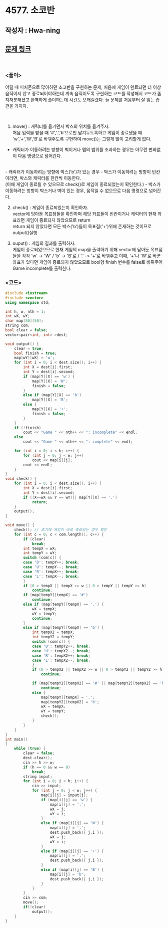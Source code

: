 # 4577. 소코반

## 작성자 : Hwa-ning

## [문제 링크](https://www.acmicpc.net/problem/4577)

<br/>

### <풀이>

어릴 때 피처폰으로 많이하던 소코반을 구현하는 문제, 처음에 게임이 완료되면 더 이상 움직이지 않고 종료되어야하는데 계속 움직이도록 구현하는 코드를 작성해서 코드가 좀 지저분해졌고 완벽하게 풀이하는데 시간도 오래걸렸다. 늘 문제를 처음부터 잘 읽는 습관을 가지자.

<br/>

1. move() : 캐릭터를 옮기면서 박스의 위치를 옮겨주자.<br>
처음 입력을 받을 때 '#','.','b'으로만 남겨두도록하고 게임이 종료됐을 때 'w','+','W','B'로 바꿔주도록 구현하여 move()는 그렇게 많이 고려할게 없다.<br>
- 캐릭터가 이동하려는 방향이 벽이거나 맵의 범위를 초과하는 경우는 아무런 변화없이 다음 명령으로 넘어간다.
<br>
- 캐릭터가 이동하려는 방향에 박스('b')가 있는 경우
  - 박스가 이동하려는 방향이 빈칸이라면, 박스와 캐릭터를 한칸씩 이동한다.<br>(이때 게임이 종료될 수 있으므로 check()로 게임이 종료되었는지 확인한다.)
  - 박스가 이동하려는 방향이 박스거나 벽이 있는 경우, 움직일 수 없으므로 다음 명령으로 넘어간다.

2. check() : 게임이 종료되었는지 확인하자. <br>
vector에 담아둔 목표점들을 확인하며 해당 좌표들이 빈칸이거나 캐릭터의 현재 좌표라면 게임이 종료되지 않았으므로 return<br>
return 되지 않았다면 모든 박스('b')들이 목표점('+')위에 존재하는 것이므로 output()실행

3. ouput() : 게임의 결과를 출력하자. <br>
게임이 종료되었으므로 현재 게임의 map을 출력하기 위해 vector에 담아둔 목표점들을 각각 'w' -> 'W' / 'b' -> 'B'로 / '.' -> '+'로 바꿔주고 이때, '+'나 'W'로 바꾼 좌표가 있다면 게임이 종료되지 않았으므로 bool형 finish 변수를 false로 바꿔주어 Game incomplete를 출력한다.

### <코드>

```C++
#include <iostream>
#include <vector>
using namespace std;

int h, w, nth = 1;
int wX, wY;
char map[50][50];
string com;
bool clear = false;
vector<pair<int, int> >dest;

void output() {
	clear = true;
	bool finish = true;
	map[wY][wX] = 'w';
	for (int i = 0; i < dest.size(); i++) {
		int X = dest[i].first;
		int Y = dest[i].second;
		if (map[Y][X] == 'w') {
			map[Y][X] = 'W';
			finish = false;
		}
		else if (map[Y][X] == 'b')
			map[Y][X] = 'B';
		else {
			map[Y][X] = '+';
			finish = false;
		}
	}
	if (!finish)
		cout << "Game " << nth++ << ": incomplete" << endl;
	else
		cout << "Game " << nth++ << ": complete" << endl;

	for (int i = 0; i < h; i++) {
		for (int j = 0; j < w; j++) 
			cout << map[i][j];
		cout << endl;
	}
}
void check() {
	for (int i = 0; i < dest.size(); i++) {
		int X = dest[i].first;
		int Y = dest[i].second;
		if ((X==wX && Y == wY)|| map[Y][X] == '.')
			return;
	}
	output();
}

void move() {
	check(); // 초기에 게임이 바로 종료되는 경우 확인
	for (int c = 0; c < com.length(); c++) {
		if (clear)
			break;
		int tempX = wX;
		int tempY = wY;
		switch (com[c]) {
		case 'D': tempY++; break;
		case 'U': tempY--; break;
		case 'R': tempX++; break;
		case 'L': tempX--; break;
		}
		if (0 > tempX || tempX >= w || 0 > tempY || tempY >= h)
			continue;
		if (map[tempY][tempX] == '#')
			continue;
		else if (map[tempY][tempX] == '.') {
			wX = tempX;
			wY = tempY;
			continue;
		}
		else if (map[tempY][tempX] == 'b') {
			int tempX2 = tempX;
			int tempY2 = tempY;
			switch (com[c]) {
			case 'D': tempY2++; break;
			case 'U': tempY2--; break;
			case 'R': tempX2++; break;
			case 'L': tempX2--; break;
			}
			if (0 > tempX2 || tempX2 >= w || 0 > tempY2 || tempY2 >= h)
				continue;

			if (map[tempY2][tempX2] == '#' || map[tempY2][tempX2] == 'b')
				continue;
			else {
				map[tempY][tempX] = '.';
				map[tempY2][tempX2] = 'b';
				wX = tempX;
				wY = tempY;
				check();
			}
		}
	}
}
int main()
{
	while (true) {
		clear = false;
		dest.clear();
		cin >> h >> w;
		if (h == 0 && w == 0)
			break;
		string input;
		for (int i = 0; i < h; i++) {
			cin >> input;
			for (int j = 0; j < w; j++) {
				map[i][j] = input[j];
				if (map[i][j] == 'w') {
					map[i][j] = '.';
					wX = j;
					wY = i;
				}
				else if (map[i][j] == 'W') {
					map[i][j] = '.';
					dest.push_back({ j,i });
					wX = j;
					wY = i;
				}
				else if (map[i][j] == '+') {
					map[i][j] = '.';
					dest.push_back({ j,i });
				}
				else if (map[i][j] == 'B') {
					map[i][j] = 'b';
					dest.push_back({ j,i });
				}
			}
		}
		cin >> com;
		move();
		if(!clear)
			output();
	}
}
```
